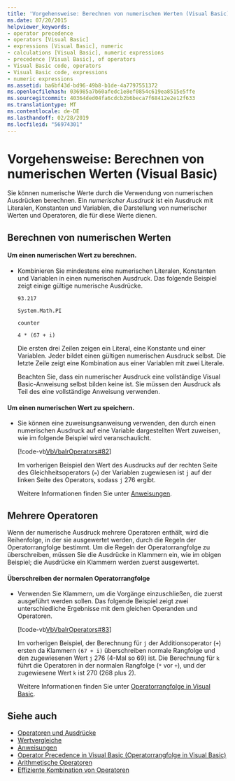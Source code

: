 ```yaml
---
title: 'Vorgehensweise: Berechnen von numerischen Werten (Visual Basic)'
ms.date: 07/20/2015
helpviewer_keywords:
- operator precedence
- operators [Visual Basic]
- expressions [Visual Basic], numeric
- calculations [Visual Basic], numeric expressions
- precedence [Visual Basic], of operators
- Visual Basic code, operators
- Visual Basic code, expressions
- numeric expressions
ms.assetid: ba6bf43d-bd96-49b8-b1de-4a7797551372
ms.openlocfilehash: 036985a7b60afedc1e8ef0854c619ea8515e5ffe
ms.sourcegitcommit: 40364ded04fa6cdcb2b6beca7f68412e2e12f633
ms.translationtype: MT
ms.contentlocale: de-DE
ms.lasthandoff: 02/28/2019
ms.locfileid: "56974301"
---
```

# <a name="how-to-calculate-numeric-values-visual-basic"></a>Vorgehensweise: Berechnen von numerischen Werten (Visual Basic)
Sie können numerische Werte durch die Verwendung von numerischen Ausdrücken berechnen. Ein *numerischer Ausdruck* ist ein Ausdruck mit Literalen, Konstanten und Variablen, die Darstellung von numerischer Werten und Operatoren, die für diese Werte dienen.  
  
## <a name="calculating-numeric-values"></a>Berechnen von numerischen Werten  
  
#### <a name="to-calculate-a-numeric-value"></a>Um einen numerischen Wert zu berechnen.  
  
-   Kombinieren Sie mindestens eine numerischen Literalen, Konstanten und Variablen in einen numerischen Ausdruck. Das folgende Beispiel zeigt einige gültige numerische Ausdrücke.  
  
     `93.217`  
  
     `System.Math.PI`  
  
     `counter`  
  
     `4 * (67 + i)`  
  
     Die ersten drei Zeilen zeigen ein Literal, eine Konstante und einer Variablen. Jeder bildet einen gültigen numerischen Ausdruck selbst. Die letzte Zeile zeigt eine Kombination aus einer Variablen mit zwei Literale.  
  
     Beachten Sie, dass ein numerischer Ausdruck eine vollständige Visual Basic-Anweisung selbst bilden keine ist. Sie müssen den Ausdruck als Teil des eine vollständige Anweisung verwenden.  
  
#### <a name="to-store-a-numeric-value"></a>Um einen numerischen Wert zu speichern.  
  
-   Sie können eine zuweisungsanweisung verwenden, den durch einen numerischen Ausdruck auf eine Variable dargestellten Wert zuweisen, wie im folgende Beispiel wird veranschaulicht.  
  
     [!code-vb[VbVbalrOperators#82](~/samples/snippets/visualbasic/VS_Snippets_VBCSharp/VbVbalrOperators/VB/Class1.vb#82)]  
  
     Im vorherigen Beispiel den Wert des Ausdrucks auf der rechten Seite des Gleichheitsoperators (`=`) der Variablen zugewiesen ist `j` auf der linken Seite des Operators, sodass `j` 276 ergibt.  
  
     Weitere Informationen finden Sie unter [Anweisungen](../../../../visual-basic/language-reference/statements/index.md).  
  
## <a name="multiple-operators"></a>Mehrere Operatoren  
 Wenn der numerische Ausdruck mehrere Operatoren enthält, wird die Reihenfolge, in der sie ausgewertet werden, durch die Regeln der Operatorrangfolge bestimmt. Um die Regeln der Operatorrangfolge zu überschreiben, müssen Sie die Ausdrücke in Klammern ein, wie im obigen Beispiel; die Ausdrücke ein Klammern werden zuerst ausgewertet.  
  
#### <a name="to-override-normal-operator-precedence"></a>Überschreiben der normalen Operatorrangfolge  
  
-   Verwenden Sie Klammern, um die Vorgänge einzuschließen, die zuerst ausgeführt werden sollen. Das folgende Beispiel zeigt zwei unterschiedliche Ergebnisse mit dem gleichen Operanden und Operatoren.  
  
     [!code-vb[VbVbalrOperators#83](~/samples/snippets/visualbasic/VS_Snippets_VBCSharp/VbVbalrOperators/VB/Class1.vb#83)]  
  
     Im vorherigen Beispiel, der Berechnung für `j` der Additionsoperator (`+`) ersten da Klammern `(67 + i)` überschreiben normale Rangfolge und den zugewiesenen Wert `j` 276 (4-Mal so 69) ist. Die Berechnung für `k` führt die Operatoren in der normalen Rangfolge (`*` vor `+`), und der zugewiesene Wert `k` ist 270 (268 plus 2).  
  
     Weitere Informationen finden Sie unter [Operatorrangfolge in Visual Basic](../../../../visual-basic/language-reference/operators/operator-precedence.md).  
  
## <a name="see-also"></a>Siehe auch
- [Operatoren und Ausdrücke](../../../../visual-basic/programming-guide/language-features/operators-and-expressions/index.md)
- [Wertvergleiche](../../../../visual-basic/programming-guide/language-features/operators-and-expressions/value-comparisons.md)
- [Anweisungen](../../../../visual-basic/language-reference/statements/index.md)
- [Operator Precedence in Visual Basic (Operatorrangfolge in Visual Basic)](../../../../visual-basic/language-reference/operators/operator-precedence.md)
- [Arithmetische Operatoren](../../../../visual-basic/language-reference/operators/arithmetic-operators.md)
- [Effiziente Kombination von Operatoren](../../../../visual-basic/programming-guide/language-features/operators-and-expressions/efficient-combination-of-operators.md)
